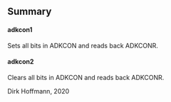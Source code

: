 ## Summary

#### adkcon1

Sets all bits in ADKCON and reads back ADKCONR.

#### adkcon2

Clears all bits in ADKCON and reads back ADKCONR.


Dirk Hoffmann, 2020